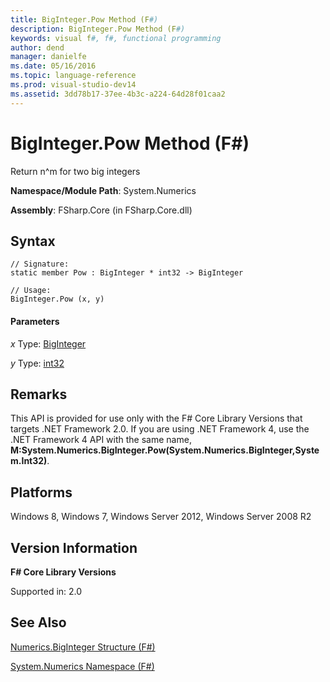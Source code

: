 ```yaml
---
title: BigInteger.Pow Method (F#)
description: BigInteger.Pow Method (F#)
keywords: visual f#, f#, functional programming
author: dend
manager: danielfe
ms.date: 05/16/2016
ms.topic: language-reference
ms.prod: visual-studio-dev14
ms.assetid: 3dd78b17-37ee-4b3c-a224-64d28f01caa2 
---
```


# BigInteger.Pow Method (F#)

Return n^m for two big integers

**Namespace/Module Path**: System.Numerics

**Assembly**: FSharp.Core (in FSharp.Core.dll)


## Syntax

```
// Signature:
static member Pow : BigInteger * int32 -> BigInteger

// Usage:
BigInteger.Pow (x, y)
```

#### Parameters
*x*
Type: [BigInteger](http://msdn.microsoft.com/en-us/library/e96b4062-9459-48b2-b558-2138255adefe)


*y*
Type: [int32](http://msdn.microsoft.com/en-us/library/6ab0ea34-03db-4874-a265-bef9c64f8eff)




## Remarks
This API is provided for use only with the F# Core Library Versions that targets .NET Framework 2.0. If you are using .NET Framework 4, use the .NET Framework 4 API with the same name, **M:System.Numerics.BigInteger.Pow(System.Numerics.BigInteger,System.Int32)**.


## Platforms
Windows 8, Windows 7, Windows Server 2012, Windows Server 2008 R2


## Version Information
**F# Core Library Versions**

Supported in: 2.0




## See Also
[Numerics.BigInteger Structure &#40;F&#35;&#41;](Numerics.BigInteger-Structure-%5BFSharp%5D.md)

[System.Numerics Namespace &#40;F&#35;&#41;](System.Numerics-Namespace-%5BFSharp%5D.md)

